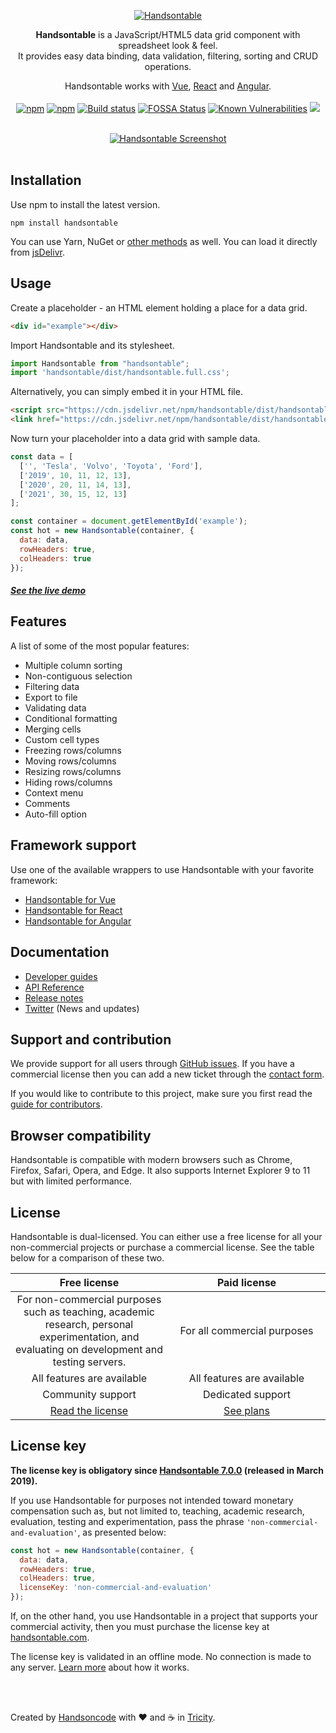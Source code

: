 <div align="center">

[![Handsontable](https://raw.githubusercontent.com/handsontable/handsontable/feature/logo-and-screenshot/resources/handsontable-logo.svg?sanitize=true)](//handsontable.com)

**Handsontable** is a JavaScript/HTML5 data grid component with spreadsheet look & feel. <br>
It provides easy data binding, data validation, filtering, sorting and CRUD operations.

Handsontable works with [Vue](//github.com/handsontable/vue-handsontable-official), [React](//github.com/handsontable/react-handsontable) and [Angular](//github.com/handsontable/angular-handsontable).
<br><br>
[![npm](https://img.shields.io/npm/dt/handsontable.svg)](//npmjs.com/package/handsontable)
[![npm](https://img.shields.io/npm/dm/handsontable.svg)](//npmjs.com/package/handsontable)
[![Build status](https://travis-ci.org/handsontable/handsontable.png?branch=master)](//travis-ci.org/handsontable/handsontable)
[![FOSSA Status](https://app.fossa.io/api/projects/git%2Bgithub.com%2Fhandsontable%2Fhandsontable.svg?type=shield)](https://app.fossa.io/projects/git%2Bgithub.com%2Fhandsontable%2Fhandsontable?ref=badge_shield)
[![Known Vulnerabilities](https://snyk.io/test/github/handsontable/handsontable/badge.svg?targetFile=package.json)](https://snyk.io/test/github/handsontable/handsontable?targetFile=package.json)
[![](https://data.jsdelivr.com/v1/package/npm/handsontable/badge?style=rounded)](https://www.jsdelivr.com/package/npm/handsontable)
</div>

<br>

<div align="center">
<a href="//handsontable.com/examples?headers">
<img src="https://raw.githubusercontent.com/handsontable/handsontable/feature/logo-and-screenshot/resources/handsontable-github-preview.png" align="center" alt="Handsontable Screenshot"/>
</a>
</div>

<br>

## Installation

Use npm to install the latest version.
```
npm install handsontable
```

You can use Yarn, NuGet or [other methods](//handsontable.com/download) as well. You can load it directly from [jsDelivr](//www.jsdelivr.com/package/npm/handsontable).

## Usage

Create a placeholder - an HTML element holding a place for a data grid.

```html
<div id="example"></div>
```

Import Handsontable and its stylesheet.
```js
import Handsontable from "handsontable";
import 'handsontable/dist/handsontable.full.css';
```

Alternatively, you can simply embed it in your HTML file.
```html
<script src="https://cdn.jsdelivr.net/npm/handsontable/dist/handsontable.full.min.js"></script>
<link href="https://cdn.jsdelivr.net/npm/handsontable/dist/handsontable.full.min.css" rel="stylesheet">
```

Now turn your placeholder into a data grid with sample data.
```js
const data = [
  ['', 'Tesla', 'Volvo', 'Toyota', 'Ford'],
  ['2019', 10, 11, 12, 13],
  ['2020', 20, 11, 14, 13],
  ['2021', 30, 15, 12, 13]
];

const container = document.getElementById('example');
const hot = new Handsontable(container, {
  data: data,
  rowHeaders: true,
  colHeaders: true
});
```

##### [See the live demo](//handsontable.com/examples)

## Features

A list of some of the most popular features:

- Multiple column sorting
- Non-contiguous selection
- Filtering data
- Export to file
- Validating data
- Conditional formatting
- Merging cells
- Custom cell types
- Freezing rows/columns
- Moving rows/columns
- Resizing rows/columns
- Hiding rows/columns
- Context menu
- Comments
- Auto-fill option

## Framework support

Use one of the available wrappers to use Handsontable with your favorite framework:

- [Handsontable for Vue](//github.com/handsontable/vue-handsontable-official)
- [Handsontable for React](//github.com/handsontable/react-handsontable)
- [Handsontable for Angular](//github.com/handsontable/angular-handsontable)

## Documentation

- [Developer guides](//handsontable.com/docs)
- [API Reference](//handsontable.com/docs/Core.html)
- [Release notes](//handsontable.com/docs/tutorial-release-notes.html)
- [Twitter](//twitter.com/handsontable) (News and updates)

## Support and contribution

We provide support for all users through [GitHub issues](//github.com/handsontable/handsontable/issues). If you have a commercial license then you can add a new ticket through the [contact form](//handsontable.com/contact?category=technical_support).

If you would like to contribute to this project, make sure you first read the [guide for contributors](//github.com/handsontable/handsontable/blob/master/CONTRIBUTING.md).

## Browser compatibility

Handsontable is compatible with modern browsers such as Chrome, Firefox, Safari, Opera, and Edge. It also supports Internet Explorer 9 to 11 but with limited performance.

## License

Handsontable is dual-licensed. You can either use a free license for all your non-commercial projects or purchase a commercial license. See the table below for a comparison of these two.

<table>
  <thead align="center">
    <tr>
      <th width="50%">Free license</th>
      <th width="50%">Paid license</th>
    </tr>    
  </thead>
  <tbody align="center">
    <tr>
      <td>For non-commercial purposes such as teaching, academic research, personal experimentation, and evaluating  on development and testing servers.</td>
      <td>For all commercial purposes</td>
    </tr>
    <tr>
      <td>All features are available</td>
      <td>All features are available</td>
    </tr>
    <tr>
      <td>Community support</td>
      <td>Dedicated support</td>
    </tr>    
    <tr>
      <td><a href="//github.com/handsontable/handsontable/blob/master/LICENSE.txt">Read the license</a></td>
      <td><a href="//handsontable.com/pricing">See plans</a></td>
    </tr>
  </tbody>
</table>

## License key

**The license key is obligatory since [Handsontable 7.0.0](//github.com/handsontable/handsontable/releases/tag/7.0.0) (released in March 2019).**

If you use Handsontable for purposes not intended toward monetary compensation such as, but not limited to, teaching, academic research, evaluation, testing and experimentation, pass the phrase `'non-commercial-and-evaluation'`, as presented below:

```js
const hot = new Handsontable(container, {
  data: data,
  rowHeaders: true,
  colHeaders: true,
  licenseKey: 'non-commercial-and-evaluation'
});
```

If, on the other hand, you use Handsontable in a project that supports your commercial activity, then you must purchase the license key at [handsontable.com](//handsontable.com/pricing).

The license key is validated in an offline mode.  No connection is made to any server. [Learn more](//handsontable.com/docs/tutorial-license-key.html) about how it works.

<br>
<br>

Created by [Handsoncode](//handsoncode.net) with ❤ and ☕ in [Tricity](//en.wikipedia.org/wiki/Tricity,_Poland).
